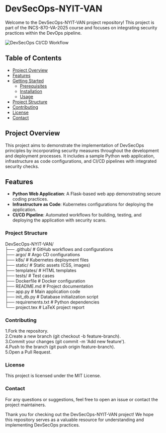 # DevSecOps-NYIT-VAN

Welcome to the DevSecOps-NYIT-VAN project repository! This project is part of the INCS-870-VA-2025 course and focuses on integrating security practices within the DevOps pipeline.

![DevSecOps CI/CD Workflow](https://example.com/workflow-diagram.png)

## Table of Contents

- [Project Overview](#project-overview)
- [Features](#features)
- [Getting Started](#getting-started)
  - [Prerequisites](#prerequisites)
  - [Installation](#installation)
  - [Usage](#usage)
- [Project Structure](#project-structure)
- [Contributing](#contributing)
- [License](#license)
- [Contact](#contact)

## Project Overview

This project aims to demonstrate the implementation of DevSecOps principles by incorporating security measures throughout the development and deployment processes. It includes a sample Python web application, infrastructure as code configurations, and CI/CD pipelines with integrated security checks.

## Features

- **Python Web Application**: A Flask-based web app demonstrating secure coding practices.
- **Infrastructure as Code**: Kubernetes configurations for deploying the application.
- **CI/CD Pipeline**: Automated workflows for building, testing, and deploying the application with security scans.

### Project Structure

   DevSecOps-NYIT-VAN/  
   ├── .github/           # GitHub workflows and configurations  
   ├── argo/              # Argo CD configurations  
   ├── k8s/               # Kubernetes deployment files  
   ├── static/            # Static assets (CSS, images)  
   ├── templates/         # HTML templates  
   ├── tests/             # Test cases  
   ├── Dockerfile         # Docker configuration  
   ├── README.md          # Project documentation  
   ├── app.py             # Main application code  
   ├── init_db.py         # Database initialization script  
   ├── requirements.txt   # Python dependencies  
   └── project.tex        # LaTeX project report  

### Contributing

1.Fork the repository.  
2.Create a new branch (git checkout -b feature-branch).  
3.Commit your changes (git commit -m 'Add new feature').  
4.Push to the branch (git push origin feature-branch).  
5.Open a Pull Request.  

### License
This project is licensed under the MIT License.  

### Contact
For any questions or suggestions, feel free to open an issue or contact the project maintainers.  

Thank you for checking out the DevSecOps-NYIT-VAN project! We hope this repository serves as a valuable resource for understanding and implementing DevSecOps practices.  
